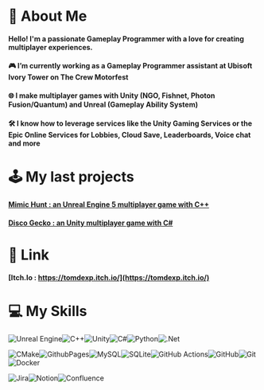# 💫 About Me

#### Hello! I'm a passionate Gameplay Programmer with a love for creating multiplayer experiences.

#### 🎮 I’m currently working as a Gameplay Programmer assistant at Ubisoft Ivory Tower on The Crew Motorfest

#### 🌐 I make multiplayer games with Unity (NGO, Fishnet, Photon Fusion/Quantum) and Unreal (Gameplay Ability System)

#### 🛠 I know how to leverage services like the Unity Gaming Services or the Epic Online Services for Lobbies, Cloud Save, Leaderboards, Voice chat and more

# 🕹 My last projects
#### [Mimic Hunt : an Unreal Engine 5 multiplayer game with C++](https://github.com/tomdexp/MimicHuntPublic)
#### [Disco Gecko : an Unity multiplayer game with C#](https://github.com/tomdexp/SilentNightFeverPublic)

# 🔗 Link
#### [Itch.Io : https://tomdexp.itch.io/](https://tomdexp.itch.io/)

# 💻 My Skills
![Unreal Engine](https://img.shields.io/badge/unrealengine-%23313131.svg?style=for-the-badge&logo=unrealengine&logoColor=white)![C++](https://img.shields.io/badge/c++-%2300599C.svg?style=for-the-badge&logo=c%2B%2B&logoColor=white)![Unity](https://img.shields.io/badge/unity-%23000000.svg?style=for-the-badge&logo=unity&logoColor=white)![C#](https://img.shields.io/badge/c%23-%23239120.svg?style=for-the-badge&logo=csharp&logoColor=white)![Python](https://img.shields.io/badge/python-3670A0?style=for-the-badge&logo=python&logoColor=ffdd54)![.Net](https://img.shields.io/badge/.NET-5C2D91?style=for-the-badge&logo=.net&logoColor=white)

![CMake](https://img.shields.io/badge/CMake-%23008FBA.svg?style=for-the-badge&logo=cmake&logoColor=white)![GithubPages](https://img.shields.io/badge/github%20pages-121013?style=for-the-badge&logo=github&logoColor=white)![MySQL](https://img.shields.io/badge/mysql-4479A1.svg?style=for-the-badge&logo=mysql&logoColor=white)![SQLite](https://img.shields.io/badge/sqlite-%2307405e.svg?style=for-the-badge&logo=sqlite&logoColor=white)![GitHub Actions](https://img.shields.io/badge/github%20actions-%232671E5.svg?style=for-the-badge&logo=githubactions&logoColor=white)![GitHub](https://img.shields.io/badge/github-%23121011.svg?style=for-the-badge&logo=github&logoColor=white)![Git](https://img.shields.io/badge/git-%23F05033.svg?style=for-the-badge&logo=git&logoColor=white)![Docker](https://img.shields.io/badge/docker-%230db7ed.svg?style=for-the-badge&logo=docker&logoColor=white)

![Jira](https://img.shields.io/badge/jira-%230A0FFF.svg?style=for-the-badge&logo=jira&logoColor=white)![Notion](https://img.shields.io/badge/Notion-%23000000.svg?style=for-the-badge&logo=notion&logoColor=white)![Confluence](https://img.shields.io/badge/confluence-%23172BF4.svg?style=for-the-badge&logo=confluence&logoColor=white)
